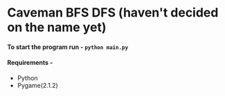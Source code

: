 # Caveman BFS DFS (haven't decided on the name yet)


#### To start the program run - ```python main.py```

#### Requirements -
- Python
- Pygame(2.1.2)

